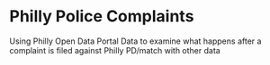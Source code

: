 # Philly Police Complaints
Using Philly Open Data Portal Data to examine what happens after a complaint is filed against Philly PD/match with other data

